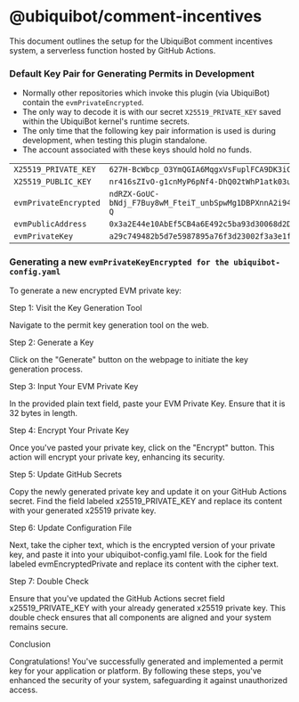 # @ubiquibot/comment-incentives

This document outlines the setup for the UbiquiBot comment incentives system, a serverless function hosted by GitHub Actions.

### Default Key Pair for Generating Permits in Development

- Normally other repositories which invoke this plugin (via UbiquiBot) contain the `evmPrivateEncrypted`. 
- The only way to decode it is with our secret `X25519_PRIVATE_KEY` saved within the UbiquiBot kernel's runtime secrets. 
- The only time that the following key pair information is used is during development, when testing this plugin standalone. 
- The account associated with these keys should hold no funds.

|                       |                                                                                                                                                         |
| --------------------- | ------------------------------------------------------------------------------------------------------------------------------------------------------- |
| `X25519_PRIVATE_KEY`  | `627H-BcWbcp_O3YmQGIA6MqgxVsFuplFCA9DK3iC7GQ`                                                                                                           |
| `X25519_PUBLIC_KEY`   | `nr416sZIvO-g1cnMyP6pNf4-DhQ02tWhP1atk03u4z8`                                                                                                           |
| `evmPrivateEncrypted` | `ndRZX-GoUC-bNdj_F7Buy8wM_FteiT_unbSpwMg1DBPXnnA2i94JNAsA92FfH3SATVPxQcjKFP9AuFK4T056r4zik0f8ROYsG1mbTcA7ftgm7LR24LCJLWIxpPxWxZ2UTUoAMj2pfoX9WYI0nm1-Q` |
| `evmPublicAddress`    | `0x3a2E44e10AbEf5CB4a6E492c5ba93d30068d2D95`                                                                                                            |
| `evmPrivateKey`       | `a29c749482b5d7e5987895a76f3d23002f3a3e1fabb26d370b7403ddead8926a`                                                                                      |


### Generating a new `evmPrivateKeyEncrypted for the ubiquibot-config.yaml`

To generate a new encrypted EVM private key:

Step 1: Visit the Key Generation Tool

Navigate to the permit key generation tool on the web.

Step 2: Generate a Key

Click on the "Generate" button on the webpage to initiate the key generation process.

Step 3: Input Your EVM Private Key

In the provided plain text field, paste your EVM Private Key. Ensure that it is 32 bytes in length.

Step 4: Encrypt Your Private Key

Once you've pasted your private key, click on the "Encrypt" button. This action will encrypt your private key, enhancing its security.

Step 5: Update GitHub Secrets

Copy the newly generated private key and update it on your GitHub Actions secret. Find the field labeled x25519_PRIVATE_KEY and replace its content with your generated x25519 private key.

Step 6: Update Configuration File

Next, take the cipher text, which is the encrypted version of your private key, and paste it into your ubiquibot-config.yaml file. Look for the field labeled evmEncryptedPrivate and replace its content with the cipher text.

Step 7: Double Check

Ensure that you've updated the GitHub Actions secret field x25519_PRIVATE_KEY with your already generated x25519 private key. This double check ensures that all components are aligned and your system remains secure.

Conclusion

Congratulations! You've successfully generated and implemented a permit key for your application or platform. By following these steps, you've enhanced the security of your system, safeguarding it against unauthorized access.
